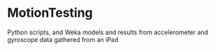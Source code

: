 MotionTesting
=============

Python scripts, and Weka models and results from accelerometer and gyroscope data gathered from an iPad